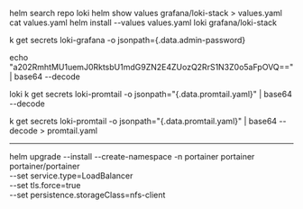 helm search repo loki
helm show values grafana/loki-stack > values.yaml
cat values.yaml
helm install --values values.yaml loki  grafana/loki-stack


k get secrets loki-grafana -o jsonpath={.data.admin-password}

echo "a202RmhtMU1uemJ0RktsbU1mdG9ZN2E4ZUozQ2RrS1N3Z0o5aFpOVQ==" | base64 --decode

loki  k get secrets loki-promtail -o jsonpath="{.data.promtail\.yaml}"  | base64 --decode

k get secrets loki-promtail -o jsonpath="{.data.promtail\.yaml}"  | base64 --decode > promtail.yaml

---

helm upgrade --install --create-namespace -n portainer portainer portainer/portainer \
    --set service.type=LoadBalancer \
    --set tls.force=true \
    --set persistence.storageClass=nfs-client